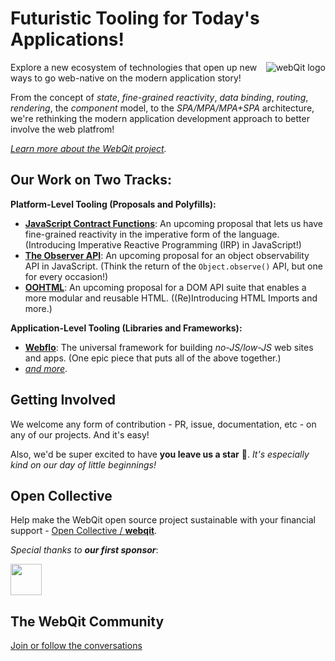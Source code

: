 # Futuristic Tooling for Today's Applications!

<a href="https://github.com/webqit"><img src="https://webqit.io/assets/img/logo/logo-130x130.png" alt="webQit logo" align="right" /></a>

Explore a new ecosystem of technologies that open up new ways to go web-native on the modern application story!

From the concept of *state*, *fine-grained reactivity*, *data binding*, *routing*, *rendering*, the *component* model, to the *SPA/MPA/MPA+SPA* architecture, we're rethinking the modern application development approach to better involve the web platfrom!

*[Learn more about the WebQit project](https://github.com/webqit).*

## Our Work on Two Tracks:

**Platform-Level Tooling (Proposals and Polyfills):**

- **[JavaScript Contract Functions](https://github.com/webqit/subscript)**: An upcoming proposal that lets us have fine-grained reactivity in the imperative form of the language. (Introducing Imperative Reactive Programming (IRP) in JavaScript!)
- **[The Observer API](https://github.com/webqit/observer)**: An upcoming proposal for an object observability API in JavaScript. (Think the return of the `Object.observe()` API, but one for every occasion!)
- **[OOHTML](https://github.com/webqit/oohtml)**: An upcoming proposal for a DOM API suite that enables a more modular and reusable HTML. ((Re)Introducing HTML Imports and more.)

**Application-Level Tooling (Libraries and Frameworks):**

- **[Webflo](https://github.com/webqit/webflo)**: The universal framework for building *no-JS/low-JS* web sites and apps. (One epic piece that puts all of the above together.)
- *[and more](https://github.com/webqit)*.

## Getting Involved

We welcome any form of contribution - PR, issue, documentation, etc - on any of our projects. And it's easy!

Also, we'd be super excited to have **you leave us a star** 🌟. _It's especially kind on our day of little beginnings!_

## Open Collective

Help make the WebQit open source project sustainable with your financial support - [Open Collective / **webqit**](https://opencollective.com/webqit).

_Special thanks to **our first sponsor**_:

<a href="https://github.com/ejiro-design"><img src="https://avatars.githubusercontent.com/u/79667751?s=96&v=4" height="50px" /></a>

## The WebQit Community

[Join or follow the conversations](https://github.com/webqit/webqit/discussions)
